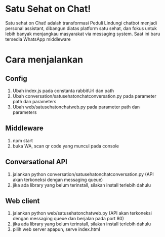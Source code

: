 # Satu Sehat on Chat!

Satu sehat on Chat! adalah transformasi Peduli Lindungi chatbot menjadi personal assistant, dibangun diatas platform satu sehat, dan fokus untuk lebih banyak menjangkau masyarakat via messaging system. Saat ini baru tersedia WhatsApp middleware

# Cara menjalankan
## Config
1. Ubah index.js pada constanta rabbitUrl dan path
2. Ubah conversation/satusehatonchatconversation.py pada parameter path dan parameters
3. Ubah web/satusehatonchatweb.py pada parameter path dan parameters
## Middleware
1. npm start
2. buka WA, scan qr code yang muncul pada console
## Conversational API
1. jalankan python conversation/satusehatonchatconversation.py (API akan terkoneksi dengan messaging queue)
2. jika ada library yang belum terinstall, silakan install terlebih dahulu
## Web client
1. jalankan python web/satusehatonchatweb.py (API akan terkoneksi dengan messaging queue dan berjalan pada port 80)
2. jika ada library yang belum terinstall, silakan install terlebih dahulu
3. pilih web server apapun, serve index.html
